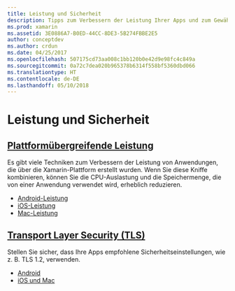 ```yaml
---
title: Leistung und Sicherheit
description: Tipps zum Verbessern der Leistung Ihrer Apps und zum Gewährleisten einer sicheren Kommunikation.
ms.prod: xamarin
ms.assetid: 3E0886A7-B0ED-44CC-8DE3-5B274FBBE2E5
author: conceptdev
ms.author: crdun
ms.date: 04/25/2017
ms.openlocfilehash: 507175cd73aa008c1bb120b0e42d9e98fc4c849a
ms.sourcegitcommit: 0a72c7dea020b965378b6314f558bf5360dbd066
ms.translationtype: HT
ms.contentlocale: de-DE
ms.lasthandoff: 05/10/2018
---
```

# <a name="performance-and-security"></a>Leistung und Sicherheit

## <a name="cross-platform-performancememory-perf-best-practicesmd"></a>[Plattformübergreifende Leistung](memory-perf-best-practices.md)

Es gibt viele Techniken zum Verbessern der Leistung von Anwendungen, die über die Xamarin-Plattform erstellt wurden. Wenn Sie diese Kniffe kombinieren, können Sie die CPU-Auslastung und die Speichermenge, die von einer Anwendung verwendet wird, erheblich reduzieren.

- [Android-Leistung](~/android/deploy-test/performance.md?context=xamarin/cross-platform)
- [iOS-Leistung](~/ios/deploy-test/performance.md?context=xamarin/cross-platform)
- [Mac-Leistung](~/mac/deploy-test/performance.md?context=xamarin/cross-platform)

## <a name="transport-layer-security-tlscross-platformapp-fundamentalstransport-layer-securitymd"></a>[Transport Layer Security (TLS)](~/cross-platform/app-fundamentals/transport-layer-security.md)

Stellen Sie sicher, dass Ihre Apps empfohlene Sicherheitseinstellungen, wie z. B. TLS 1.2, verwenden.

- [Android](~/android/app-fundamentals/http-stack.md?context=xamarin/cross-platform)
- [iOS und Mac](~/cross-platform/macios/http-stack.md?context=xamarin/cross-platform)
